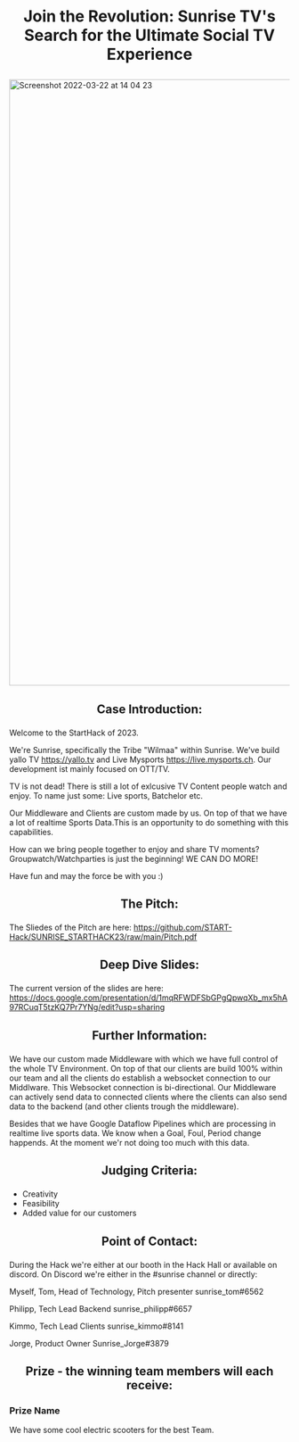 # <p align="center"> Join the Revolution: Sunrise TV's Search for the Ultimate Social TV Experience </p>

<img width="1087" alt="Screenshot 2022-03-22 at 14 04 23" src="https://user-images.githubusercontent.com/120366987/226586041-0691e4eb-4521-4695-abc9-182337e5ac7a.png">

## <p align="center"> Case Introduction: </p>

Welcome to the StartHack of 2023.

We're Sunrise, specifically the Tribe "Wilmaa" within Sunrise. We've build yallo TV https://yallo.tv and Live Mysports https://live.mysports.ch. Our development ist mainly focused on OTT/TV.

TV is not dead! There is still a lot of exlcusive TV Content people watch and enjoy. To name just some: Live sports, Batchelor etc. 

Our Middleware and Clients are custom made by us. On top of that we have a lot of realtime Sports Data.This is an opportunity to do something with this capabilities.

How can we bring people together to enjoy and share TV moments? Groupwatch/Watchparties is just the beginning! WE CAN DO MORE!

Have fun and may the force be with you :)

## <p align="center"> The Pitch: </p>

The Sliedes of the Pitch are here: https://github.com/START-Hack/SUNRISE_STARTHACK23/raw/main/Pitch.pdf

## <p align="center"> Deep Dive Slides: </p>

The current version of the slides are here: https://docs.google.com/presentation/d/1mqRFWDFSbGPgQpwqXb_mx5hA97RCuqT5tzKQ7Pr7YNg/edit?usp=sharing

## <p align="center"> Further Information: </p>

We have our custom made Middleware with which we have full control of the whole TV Environment. On top of that our clients are build 100% within our team and all the clients do establish a websocket connection to our Middlware. This Websocket connection is bi-directional. Our Middleware can actively send data to connected clients where the clients can also send data to the backend (and other clients trough the middleware).

Besides that we have Google Dataflow Pipelines which are processing in realtime live sports data. We know when a Goal, Foul, Period change happends. At the moment we'r not doing too much with this data.


## <p align="center"> Judging Criteria: </p>

* Creativity
* Feasibility
* Added value for our customers

## <p align="center"> Point of Contact: </p>

During the Hack we're either at our booth in the Hack Hall or available on discord. On Discord we're either in the #sunrise channel or directly:

Myself, Tom, Head of Technology, Pitch presenter 
sunrise_tom#6562

Philipp, Tech Lead Backend
sunrise_philipp#6657

Kimmo, Tech Lead Clients
sunrise_kimmo#8141

Jorge, Product Owner
Sunrise_Jorge#3879

## <p align="center"> Prize - the winning team members will each receive: </p>

### Prize Name

We have some cool electric scooters for the best Team.

